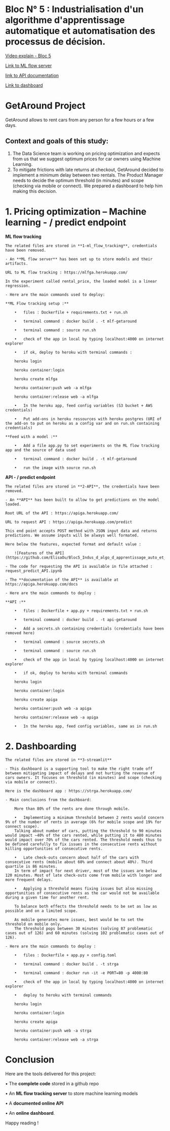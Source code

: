 # Bloc N° 5 : Industrialisation d'un algorithme d'apprentissage automatique et automatisation des processus de décision.

[Video explain - Bloc 5](xxxxx)

[Link to ML flow server](https://mlfga.herokuapp.com/)

[link to API documentation](https://apiga.herokuapp.com/docs)

[Link to dashboard](https://strga.herokuapp.com/)


# GetAround Project
GetAround allows to rent cars from any person for a few hours or a few days.

## Context and goals of this study:

1. The Data Science team is working on pricing optimization and expects from us that we suggest optimum prices for car owners using Machine Learning.
1. To mitigate frictions with late returns at checkout, GetAround decided to implement a minimum delay between two rentals. The Product Manager needs to decide the optimum threshold (in minutes) and scope (checking via mobile or connect). We prepared a dashboard to help him making this decision.

# 1. Pricing optimization – Machine learning - / predict endpoint
**ML flow tracking**

    The related files are stored in **1-ml_flow_tracking**, credentials have been removed.

    - An **ML flow server** has been set up to store models and their artifacts.

    URL to ML flow tracking : https://mlfga.herokuapp.com/

    In the experiment called rental_price, the loaded model is a linear regression.

    - Here are the main commands used to deploy:

    **ML Flow tracking setup :**

	    •	files : Dockerfile + requirements.txt + run.sh 

        •	terminal command : docker build . -t mlf-getaround

        •	terminal command : source run.sh

        •	check of the app in local by typing localhost:4000 on internet explorer

        •	if ok, deploy to heroku with terminal commands :

        heroku login

        heroku container:login

        heroku create mlfga

        heroku container:push web -a mlfga

        heroku container:release web -a mlfga

        •	In the heroku app, feed config variables (S3 bucket + AWS credentials)

        •	Put add-ons in heroku ressources with heroku postgres (URI of the add-on to put on heroku as a config var and on run.sh containing credentials)

    **Feed with a model :**

	    •	Add a file app.py to set experiments on the ML flow tracking app and the source of data used

        •	terminal command : docker build . -t mlf-getaround

        •	run the image with source run.sh

**API - / predict endpoint**

    The related files are stored in **2-API**, the credentials have been removed.

    - An **API** has been built to allow to get predictions on the model loaded.

    Root URL of the API : https://apiga.herokuapp.com/

    URL to request API : https://apiga.herokuapp.com/predict

    This end point accepts POST method with JSON input data and returns predictions. We assume inputs will be always well formated. 
    
    Here below the features, expected format and default value : 

        ![Features of the API](https://github.com/ElisaOu/Bloc5_Indus_d_algo_d_apprentissage_auto_et_automatisation_processus_decision/blob/main/API_features.JPG)

    - The code for requesting the API is available in file attached : request_predict_API.ipynb

    - The **documentation of the API** is available at https://apiga.herokuapp.com/docs

    - Here are the main commands to deploy :

	**API :**

	    •	files : Dockerfile + app.py + requirements.txt + run.sh 

        •	terminal command : docker build . -t api-getaround

        •	Add a secrets.sh containing credentials (credentials have been removed here)

        •	terminal command : source secrets.sh

        •	terminal command : source run.sh

        •	check of the app in local by typing localhost:4000 on internet explorer

        •	if ok, deploy to heroku with terminal commands

        heroku login

        heroku container:login

        heroku create apiga

        heroku container:push web -a apiga

        heroku container:release web -a apiga

        •	In the heroku app, feed config variables, same as in run.sh

# 2. Dashboarding

    The related files are stored in **3-streamlit**

    - This dashboard is a supporting tool to make the right trade off between mitigating impact of delays and not hurting the revenue of cars owners. It focuses on threshold (in minutes) and scope (checking via mobile or connect).

    Here is the dashboard app : https://strga.herokuapp.com/

    - Main conclusions from the dashboard:

        More than 80% of the rents are done through mobile.
    
        •	Implementing a minimum threshold between 2 rents would concern 9% of the number of rents in average (6% for mobile scope and 19% for connect scope).
        Talking about number of cars, putting the threshold to 90 minutes would impact ~40% of the cars rented, while putting it to 480 minutes would impact over 70% of the cars rented. The threshold needs thus to be defined carefully to fix issues in the consecutive rents without killing opportunities of consecutive rents.
    
        •	Late check-outs concern about half of the cars with consecutive rents (mobile about 60% and connect about 40%). Third quartile is 86 minutes.
        In term of impact for next driver, most of the issues are below 120 minutes. Most of late check-outs come from mobile with longer and more frequent delays.
    
        •	Applying a threshold means fixing issues but also missing opportunities of consecutive rents as the car would not be available during a given time for another rent.
    
        To balance both effects the threshold needs to be set as low as possible and on a limited scope.

        As mobile generates more issues, best would be to set the threshold on mobile only.
        The threshold pops between 30 minutes (solving 87 problematic cases out of 126) and 60 minutes (solving 102 problematic cases out of 126).

    - Here are the main commands to deploy :

	    •	files : Dockerfile + app.py + config.toml 

        •	terminal command : docker build . -t strga

        •	terminal command : docker run -it -e PORT=80 -p 4000:80

        •	check of the app in local by typing localhost:4000 on internet explorer

        •	deploy to heroku with terminal commands

        heroku login

        heroku container:login

        heroku create apiga

        heroku container:push web -a strga

        heroku container:release web -a strga

# Conclusion

Here are the tools delivered for this project:

•	The **complete code** stored in a github repo

•	An **ML flow tracking server** to store machine learning models

•	A **documented online API**

•	An **online dashboard**.
 
Happy reading !
